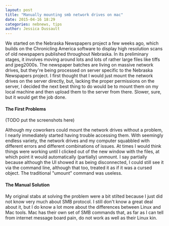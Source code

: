 ```yaml
---
layout: post
title: "Manually mounting smb network drives on mac"
date: 2015-04-16 18:29
categories: nebnews, tips
author: Jessica Dussault
---
```


We started on the Nebraska Newspapers project a few weeks ago, which builds on the Chronicling America software to display high resolution scans of old newspapers published throughout Nebraska.  In its preliminary stages, it involves moving around lots and lots of rather large files like tiffs and jpeg2000s.  The newspaper batches are living on massive network drives, but they're being processed on server specific to the Nebraska Newspapers project.  I first thought that I would just mount the network drives on the server directly, but, lacking the proper permissions on the server, I decided the next best thing to do would be to mount them on my local machine and then upload them to the server from there.  Slower, sure, but it would get the job done.

#### The First Problems
(TODO put the screenshots here)

Although my coworkers could mount the network drives without a problem, I nearly immediately started having trouble accessing them.  With seemingly endless variety, the network drives and my computer squabbled with different errors and different combinations of issues.  At times I would think things were working until I clicked out of the new window with the files, at which point it would automatically (partially) unmount.  I say partially because although the UI showed it as being disconnected, I could still see it via the command line, although that too, treated it as if it was a cursed object.  The traditional "umount" command was useless.

#### The Manual Solution

My original stabs at solving the problem were a bit stilted because I just did not know very much about SMB protocol.  I still don't know a great deal about it, but I do know a lot more about the differences between Linux and Mac tools.  Mac has their own set of SMB commands that, as far as I can tell from internet message board pain, do not work as well as their Linux kin.